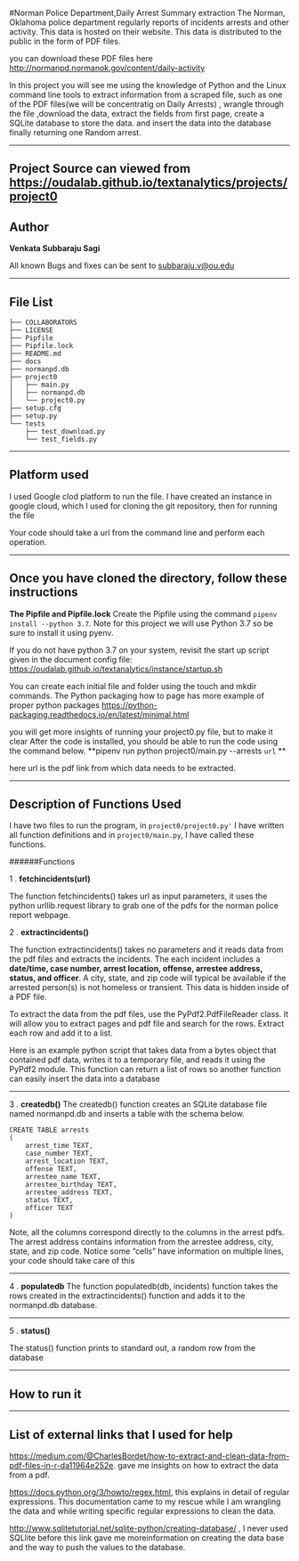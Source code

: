 #Norman Police Department,Daily Arrest Summary extraction 
The Norman, Oklahoma police department regularly reports of incidents arrests and other activity. This data is hosted on their website. This data is distributed to the public in the form of PDF files.

you can download these PDF files  here http://normanpd.normanok.gov/content/daily-activity

In this project you will see me  using the knowledge of Python and the Linux command line tools to extract information from a scraped file, such as one of the PDF files(we will be concentratig on Daily Arrests) , wrangle through the file ,download the data,
extract the fields from first page, create a SQLite database to store the data. and insert the data into the database finally returning one Random arrest.

----
Project Source can viewed from  https://oudalab.github.io/textanalytics/projects/project0
---
Author 
---
**Venkata Subbaraju Sagi**

All known Bugs and fixes can be sent to subbaraju.v@ou.edu

------
File List
----

```
├── COLLABORATORS
├── LICENSE
├── Pipfile
├── Pipfile.lock
├── README.md
├── docs
├── normanpd.db
├── project0
│   ├── main.py
│   ├── normanpd.db
│   └── project0.py
├── setup.cfg
├── setup.py
└── tests
    ├── test_download.py
    └── test_fields.py

```
----
Platform used
---

I used Google clod platform to run the file. I have created an instance in google cloud, which I used for cloning the git repository, then for running the file 

Your code should take a url from the command line and perform each operation. 

---
Once you have cloned the directory, follow these instructions
---
**The Pipfile and Pipfile.lock**
Create the Pipfile using the command `pipenv install --python 3.7`. Note for this project we will use Python 3.7 so be sure to install it using pyenv.

If you do not have python 3.7 on your system, revisit the start up script given in the document config file: https://oudalab.github.io/textanalytics/instance/startup.sh

You can create each initial file and folder using the touch and mkdir commands. The Python packaging how to page has more example of proper python packages https://python-packaging.readthedocs.io/en/latest/minimal.html

you will get more insights of running your project0.py file, but to make it clear 
After the code is installed, you should be able to run the code using the command below.
**pipenv run python project0/main.py --arrests `url` **

here url is the pdf link from which data needs to be extracted.

___

Description of Functions Used
---
I have two files to run the program, in `project0/project0.py'` I have written all function definitions and in `project0/main.py`, I have called these functions.

######Functions

1 . **fetchincidents(url)**

The function fetchincidents() takes url as input parameters, it uses the python urllib.request library to grab one of the pdfs for the norman police report webpage.


 2 .  **extractincidents()**

The function extractincidents() takes no parameters and it reads data from the pdf files and extracts the incidents. The each incident includes a **date/time, case number, arrest location, offense, arrestee address, status, and officer**. A city, state, and zip code will typical be available if the arrested person(s) is not homeless or transient. This data is hidden inside of a PDF file.

To extract the data from the pdf files, use the PyPdf2.PdfFileReader class. It will allow you to extract pages and pdf file and search for the rows. Extract each row and add it to a list.

Here is an example python script that takes data from a bytes object that contained pdf data, writes it to a temporary file, and reads it using the PyPdf2 module.
This function can return a list of rows so another function can easily insert the data into a database

-----

3 . **createdb()**
The createdb() function creates an SQLite database file named normanpd.db and inserts a table with the schema below.
```
CREATE TABLE arrests 
(
    arrest_time TEXT,  
    case_number TEXT,
    arrest_location TEXT,
    offense TEXT,
    arrestee_name TEXT,
    arrestee_birthday TEXT,
    arrestee_address TEXT,
    status TEXT,
    officer TEXT
)
````
Note, all the columns correspond directly to the columns in the arrest pdfs. The arrest address contains information from the arrestee address, city, state, and zip code. Notice some “cells” have information on multiple lines, your code should take care of this


---
4 . **populatedb**
The function populatedb(db, incidents) function takes the rows created in the extractincidents() function and adds it to the normanpd.db database.

---
5 . **status()**

The status() function prints to standard out, a random row from the database

----
How to run it
--


----




List of external links that I used for help
--

https://medium.com/@CharlesBordet/how-to-extract-and-clean-data-from-pdf-files-in-r-da11964e252e. gave me insights on how to extract the data from a pdf.

https://docs.python.org/3/howto/regex.html,  this explains in detail of regular expressions. This documentation came to my rescue while I am wrangling the data and while writing specific regular expressions to clean the data.

http://www.sqlitetutorial.net/sqlite-python/creating-database/ , I never used SQLlite before this link gave me moreinformation on creating the data base and the way to push the values to the database.







